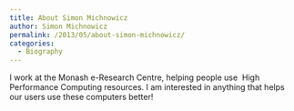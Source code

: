 ```yaml
---
title: About Simon Michnowicz
author: Simon Michnowicz
permalink: /2013/05/about-simon-michnowicz/
categories:
  - Biography
---
```

I work at the Monash e-Research Centre, helping people use  High Performance Computing resources. I am interested in anything that helps our users use these computers better!
